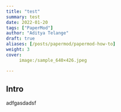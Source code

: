```yaml
---
title: "test"
summary: test
date: 2022-01-20
tags: ["PaperMod"]
author: "Aditya Telange"
draft: true
aliases: [/posts/papermod/papermod-how-to]
weight: 3
cover: 
     image:/sample_640×426.jpeg

---
```


## Intro
adfgasdadsf
